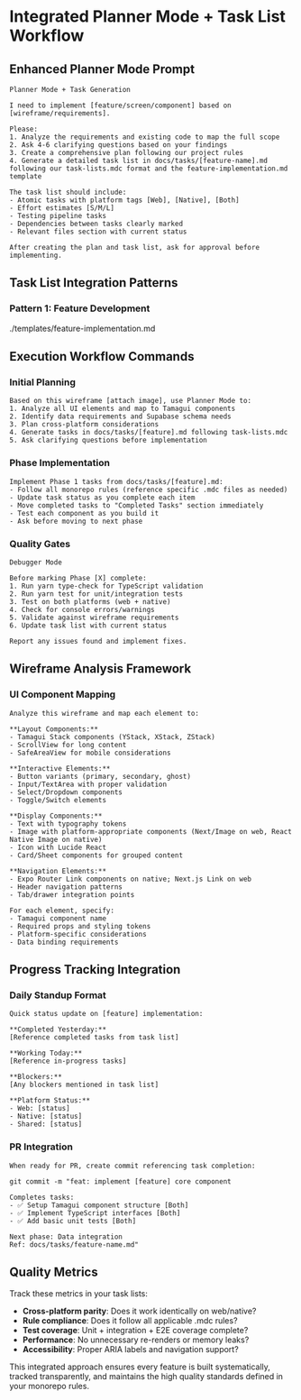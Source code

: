 # Integrated Planner Mode + Task List Workflow

## Enhanced Planner Mode Prompt

```
Planner Mode + Task Generation

I need to implement [feature/screen/component] based on [wireframe/requirements]. 

Please:
1. Analyze the requirements and existing code to map the full scope
2. Ask 4-6 clarifying questions based on your findings
3. Create a comprehensive plan following our project rules
4. Generate a detailed task list in docs/tasks/[feature-name].md following our task-lists.mdc format and the feature-implementation.md template

The task list should include:
- Atomic tasks with platform tags [Web], [Native], [Both]
- Effort estimates [S/M/L] 
- Testing pipeline tasks
- Dependencies between tasks clearly marked
- Relevant files section with current status

After creating the plan and task list, ask for approval before implementing.
```

## Task List Integration Patterns

### Pattern 1: Feature Development

./templates/feature-implementation.md


## Execution Workflow Commands

### Initial Planning
```
Based on this wireframe [attach image], use Planner Mode to:
1. Analyze all UI elements and map to Tamagui components
2. Identify data requirements and Supabase schema needs  
3. Plan cross-platform considerations
4. Generate tasks in docs/tasks/[feature].md following task-lists.mdc
5. Ask clarifying questions before implementation
```

### Phase Implementation  
```
Implement Phase 1 tasks from docs/tasks/[feature].md:
- Follow all monorepo rules (reference specific .mdc files as needed)
- Update task status as you complete each item
- Move completed tasks to "Completed Tasks" section immediately
- Test each component as you build it
- Ask before moving to next phase
```

### Quality Gates
```
Debugger Mode

Before marking Phase [X] complete:
1. Run yarn type-check for TypeScript validation
2. Run yarn test for unit/integration tests  
3. Test on both platforms (web + native)
4. Check for console errors/warnings
5. Validate against wireframe requirements
6. Update task list with current status

Report any issues found and implement fixes.
```

## Wireframe Analysis Framework

### UI Component Mapping
```
Analyze this wireframe and map each element to:

**Layout Components:**
- Tamagui Stack components (YStack, XStack, ZStack)
- ScrollView for long content
- SafeAreaView for mobile considerations

**Interactive Elements:**  
- Button variants (primary, secondary, ghost)
- Input/TextArea with proper validation
- Select/Dropdown components
- Toggle/Switch elements

**Display Components:**
- Text with typography tokens
- Image with platform-appropriate components (Next/Image on web, React Native Image on native)
- Icon with Lucide React
- Card/Sheet components for grouped content

**Navigation Elements:**
- Expo Router Link components on native; Next.js Link on web
- Header navigation patterns
- Tab/drawer integration points

For each element, specify:
- Tamagui component name
- Required props and styling tokens
- Platform-specific considerations
- Data binding requirements
```

## Progress Tracking Integration

### Daily Standup Format
```
Quick status update on [feature] implementation:

**Completed Yesterday:**
[Reference completed tasks from task list]

**Working Today:** 
[Reference in-progress tasks]

**Blockers:**
[Any blockers mentioned in task list]

**Platform Status:**
- Web: [status]
- Native: [status]  
- Shared: [status]
```

### PR Integration
```
When ready for PR, create commit referencing task completion:

git commit -m "feat: implement [feature] core component

Completes tasks:
- ✅ Setup Tamagui component structure [Both]
- ✅ Implement TypeScript interfaces [Both]  
- ✅ Add basic unit tests [Both]

Next phase: Data integration
Ref: docs/tasks/feature-name.md"
```

## Quality Metrics

Track these metrics in your task lists:
- **Cross-platform parity**: Does it work identically on web/native?
- **Rule compliance**: Does it follow all applicable .mdc rules?
- **Test coverage**: Unit + integration + E2E coverage complete?
- **Performance**: No unnecessary re-renders or memory leaks?
- **Accessibility**: Proper ARIA labels and navigation support?

This integrated approach ensures every feature is built systematically, tracked transparently, and maintains the high quality standards defined in your monorepo rules.